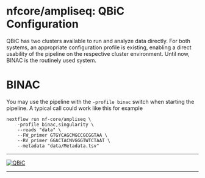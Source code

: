 # nfcore/ampliseq: QBiC Configuration


QBiC has two clusters available to run and analyze data directly. For both systems, an appropriate configuration profile is existing, enabling a direct usability of the pipeline on the respective cluster environment. Until now, BINAC is the routinely used system.

# BINAC

You may use the pipeline with the `-profile binac` switch when starting the pipeline. A typical call could work like this for example
```
nextflow run nf-core/ampliseq \
    -profile binac,singularity \
    --reads "data" \
    --FW_primer GTGYCAGCMGCCGCGGTAA \
    --RV_primer GGACTACNVGGGTWTCTAAT \
    --metadata "data/Metadata.tsv"
``` 

---

[![QBiC](images/QBiC_logo.png)](https://portal.qbic.uni-tuebingen.de/portal/)

---
